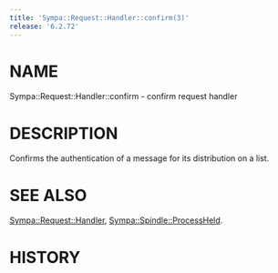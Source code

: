 ```yaml
---
title: 'Sympa::Request::Handler::confirm(3)'
release: '6.2.72'
---
```


# NAME

Sympa::Request::Handler::confirm - confirm request handler

# DESCRIPTION

Confirms the authentication of a message for its
distribution on a list.

# SEE ALSO

[Sympa::Request::Handler](./Sympa-Request-Handler.3.md), [Sympa::Spindle::ProcessHeld](./Sympa-Spindle-ProcessHeld.3.md).

# HISTORY
